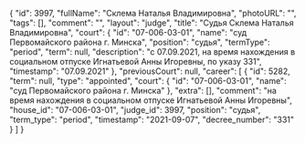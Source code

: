 {
    "id": 3997,
    "fullName": "Склема Наталья Владимировна",
    "photoURL": "",
    "tags": [],
    "comment": "",
    "layout": "judge",
    "title": "Судья Склема Наталья Владимировна",
    "court": {
        "id": "07-006-03-01",
        "name": "суд Первомайского района г. Минска",
        "position": "судья",
        "termType": "period",
        "term": null,
        "description": "c 07.09.2021, на время нахождения в социальном отпуске Игнатьевой Анны Игоревны, по указу 331",
        "timestamp": "07.09.2021"
    },
    "previousCourt": null,
    "career": [
        {
            "id": 5282,
            "term": null,
            "type": "appointed",
            "court": {
                "id": "07-006-03-01",
                "name": "суд Первомайского района г. Минска"
            },
            "extra": [],
            "comment": "на время нахождения в социальном отпуске Игнатьевой Анны Игоревны",
            "house_id": "07-006-03-01",
            "judge_id": 3997,
            "position": "судья",
            "term_type": "period",
            "timestamp": "2021-09-07",
            "decree_number": "331"
        }
    ]
}